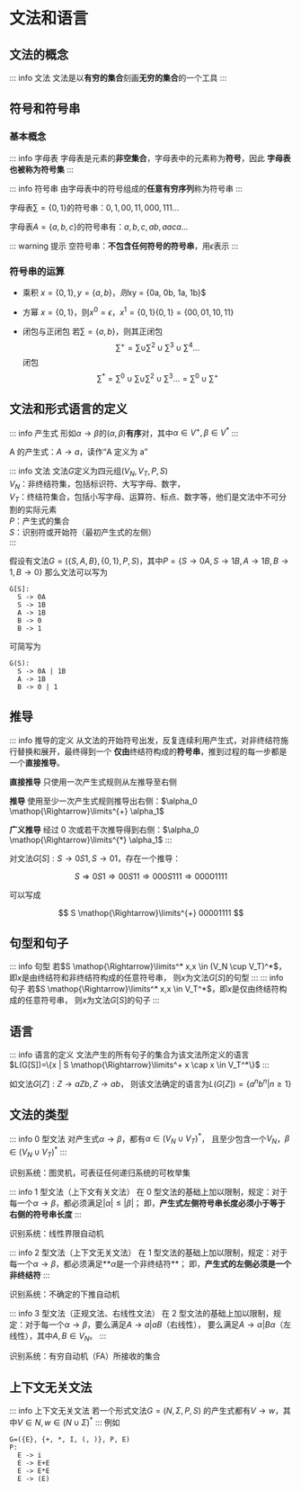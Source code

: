 # 文法和语言

## 文法的概念

::: info 文法
文法是以**有穷的集合**刻画**无穷的集合**的一个工具
:::

## 符号和符号串

### 基本概念

::: info 字母表
字母表是元素的**非空集合**，字母表中的元素称为**符号**，因此
**字母表也被称为符号集**
:::

::: info 符号串
由字母表中的符号组成的**任意有穷序列**称为符号串
:::

字母表${\sum} = \{0, 1\}$的符号串：$0,1,00,11,000,111...$

字母表$A=\{a, b, c\}$的符号串有：$a, b, c, ab, aaca...$

::: warning 提示
空符号串：**不包含任何符号的符号串**，用$\epsilon$表示
:::

### 符号串的运算

- 乘积
  $x = \{0, 1\}, y = \{a, b\}，则$xy = \{0a, 0b, 1a, 1b\}$

- 方幂
  $x = \{0, 1\}$，则$x^0=\epsilon$，$x^1=\{0, 1\}\{0, 1\}=\{00, 01, 10, 11\}$

- 闭包与正闭包
  若${\sum} = \{a, b\}$，则其正闭包
  $$
      {\sum}^+ = {\sum} \cup {\sum}^2 \cup {\sum}^3 \cup {\sum}^4 \dots
  $$
  闭包
  $$
      {\sum}^{*} ={\sum}^0 \cup {\sum} \cup {\sum}^2 \cup {\sum}^3  \dots = {\sum}^0 \cup {\sum}^+
  $$

## 文法和形式语言的定义

::: info 产生式
形如$\alpha \rightarrow \beta$的$(\alpha, \beta)$**有序**对，其中$\alpha \in V^+, \beta \in V^*$
:::

A 的产生式：$A \rightarrow a$，读作“A 定义为 a”

::: info 文法
文法$G$定义为四元组$(V_N, V_T, P, S)$ \
 $V_N$：非终结符集，包括标识符、大写字母、数字， \
 $V_T$：终结符集合，包括小写字母、运算符、标点、数字等，他们是文法中不可分割的实际元素 \
 $P$：产生式的集合 \
 $S$：识别符或开始符（最初产生式的左侧）\
:::

假设有文法$G=(\{S, A, B\}, \{0, 1\}, P, S)$，其中$P=\{S \rightarrow 0A, S \rightarrow 1B, A \rightarrow 1B, B \rightarrow 1, B \rightarrow 0 \}$
那么文法可以写为

```
G[S]:
  S -> 0A
  S -> 1B
  A -> 1B
  B -> 0
  B -> 1
```

可简写为

```
G(S):
  S -> 0A | 1B
  A -> 1B
  B -> 0 | 1
```

## 推导

::: info 推导的定义
从文法的开始符号出发，反复连续利用产生式，对非终结符施行替换和展开，最终得到一个
**仅由**终结符构成的**符号串**，推到过程的每一步都是一个**直接推导**。

**直接推导**
只使用一次产生式规则从左推导至右侧

**推导**
使用至少一次产生式规则推导出右侧：$\alpha_0 \mathop{\Rightarrow}\limits^{+} \alpha_1$

**广义推导**
经过 0 次或若干次推导得到右侧：$\alpha_0 \mathop{\Rightarrow}\limits^{*} \alpha_1$
:::

对文法$G[S]: S \rightarrow 0S1, S \rightarrow 01$，存在一个推导：

$$
S \Rightarrow 0S1 \Rightarrow 00S11 \Rightarrow 000S111 \Rightarrow 00001111
$$

可以写成

$$
S \mathop{\Rightarrow}\limits^{+} 00001111
$$

## 句型和句子

::: info 句型
若$S \mathop{\Rightarrow}\limits^* x,x \in (V_N \cup V_T)^*$，即$x$是由终结符和非终结符构成的任意符号串，
则$x$为文法$G[S]$的句型
:::
::: info 句子
若$S \mathop{\Rightarrow}\limits^* x,x \in V_T^*$，即$x$是仅由终结符构成的任意符号串，
则$x$为文法$G[S]$的句子
:::

## 语言

::: info 语言的定义
文法产生的所有句子的集合为该文法所定义的语言 \
$L(G[S])=\{x | S \mathop{\Rightarrow}\limits^+ x \cap x \in V_T^*\}$
:::

如文法$G[Z]: Z\rightarrow aZb, Z\rightarrow ab$，
则该文法确定的语言为$L(G[Z])=\{a^nb^n | n \ge 1\}$

## 文法的类型

::: info 0 型文法
对产生式$\alpha \rightarrow \beta$，都有$\alpha \in (V_N \cup V_T)^*$，
且至少包含一个$V_N$，$\beta \in (V_N \cup V_T)^*$
:::

识别系统：图灵机，可表征任何递归系统的可枚举集

::: info 1 型文法（上下文有关文法）
在 0 型文法的基础上加以限制，规定：对于每一个$\alpha \rightarrow \beta$，都必须满足$|\alpha| \le |\beta|$；
即，**产生式左侧符号串长度必须小于等于右侧的符号串长度**
:::

识别系统：线性界限自动机

::: info 2 型文法（上下文无关文法）
在 1 型文法的基础上加以限制，规定：对于每一个$\alpha \rightarrow \beta$，都必须满足**$\alpha$是一个非终结符**；
即，**产生式的左侧必须是一个非终结符**
:::

识别系统：不确定的下推自动机

::: info 3 型文法（正规文法、右线性文法）
在 2 型文法的基础上加以限制，规定：对于每一个$\alpha \rightarrow \beta$，要么满足$A \rightarrow a | aB$（右线性），
要么满足$A \rightarrow \alpha | B\alpha$（左线性），其中$A,B \in V_N$。
:::

识别系统：有穷自动机（FA）所接收的集合

## 上下文无关文法

::: info 上下文无关文法
若一个形式文法$G=(N,\Sigma,P,S)$ 的产生式都有$V \rightarrow w$，其中$V\in N, w\in(N\cup \Sigma)^*$
:::
例如

```
G=({E}, {+, *, I, (, )}, P, E)
P:
  E -> i
  E -> E+E
  E -> E*E
  E -> (E)
```
